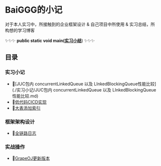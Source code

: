 # BaiGGG的小记
对于本人实习中，所接触到的企业框架设计 & 自己项目中所使用 & 实习总结，所构想的学习博客

✨✨✨ **public static void main([实习小结](实习小结.md)**) ✨✨✨

## 目录

### 实习小记
- 🎈[JUC包内 concurrentLinkedQueue 以及 LInkedBlockingQueue性能比较](./实习小记/JUC包内 concurrentLinkedQueue 以及 LInkedBlockingQueue性能比较.md)
- 🎈[低代码CICD实现](./实习小记/低代码cicd实现.md)
- 🎈[大表添加索引](./实习小记/大表添加索引.md)

### 框架架构设计
- 🎈[全链路日志](./框架架构设计/全链路日志.md)

### 实战操作
- 🎈[GrapeOJ更新版本](./实战操作/GrapeOJ更新版本.md)


